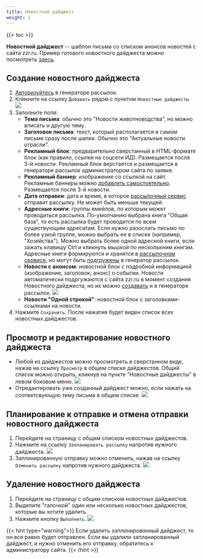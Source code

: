 ```yaml
---
title: Новостной дайджест
weight: 1
---
```


{{< toc >}}


**Новостной дайджест** -- шаблон письма со списком анонсов новостей с сайта zzr.ru.
Пример готового новостного дайджеста можно посмотреть <a href="../news_digest_example.html" target="_blank">здесь</a>.


## Создание новостного дайджеста

1. [Авторизуйтесь](../../auth) в генераторе рассылок.
1. Кликните на ссылку `Добавить` рядом с пунктом `Новостные дайджесты`. ![](../img/news_digest_create.png)
1. Заполните поля:
    - **Тема письма**: обычно это "Новости животноводства", но можно вписать и другую тему.
    - **Заголовок письма**: текст, который располагается в самом письме сразу после шапки. Обычно это "Актуальные новости отрасли".
    - **Рекламный блок**: предварительно сверстанный в HTML-формате блок (как правило, ссылки на соцсети ИД). Размещается после 3-й новости. Рекламный блок верстается и размещается в генераторе рассылок администратором сайта по заявке.
    - **Рекламный баннер**: изображение со ссылкой на сайт. Рекламные баннеры можно [добавлять самостоятельно](../../entities/ad_banner#добавление-рекламного-баннера). Размещается после 3-й новости.
    - **Дата отправки**: дата и время, в которое [рассылочный сервис](../../sendpulse) отправит рассылку. Не может быть меньше текущей.
    - **Адресные книги**: группы емейлов, по которым может проводиться рассылка. По-умолчанию выбрана книга "Общая база", то есть рассылка будет проводится по всем существующим адресатам. Если нужно разослать письмо по более узкой группе, можно выбрать ее в списке (например, "Хозяйства"). Можно выбрать более одной адресной книги, если зажать клавишу Ctrl и кликнуть мышкой по несколькним книгам. Адресные книги формируются и хранятся в [рассылочном сервисе](../../sendpulse), но могут быть [подгружены](../address_books) в генератор рассылок.
    - **Новости с анонсом**: новостной блок с подробной информацией (изображение, заголовок, анонс) о событии. Новости автоматически подргужаются с сайта zzr.ru в момент создания Новостного дайджеста, но их можно [создавать](../news) и в генераторе рассылок.
    ![](../img/news_digest_add_news.gif)
    - **Новости "Одной строкой"**: новостной блок с заголовками-ссылками на новости.
1. Нажмите `Сохранить`. После нажатия будет виден список всех новостных дайджестов.


## Просмотр и редактирование новостного дайджеста
- Любой из дайджестов можно просмотреть в сверстанном виде, нажав на ссылку `Просмотр` в общем списке дайджестов. Общий список можно открыть, кликнув на пункте "Новостные дайджесты" в левом боковом меню.
![](../img/news_digest_list.png)
- Отредактировать уже созданный дайджест можно, если нажать на соответсвующую тему письма в общем списке.
![](../img/news_digest_edit.png)


## Планирование к отправке и отмена отправки новостного дайджеста 
1. Перейдите на страницу с общим списком новостных дайджестов.
1. Нажмите на ссылку `Запланировать рассылку` напротив нужного дайджеста.
![](../img/news_digest_plan.png)
1. Запланированную отправку можно отменить, нажав на ссылку `Отменить рассылку` напротив нужного дайджеста.
![](../img/news_digest_unplan.png)

## Удаление новостного дайджеста
1. Перейдите на страницу с общим списком новостных дайджестов.
1. Выделите "галочкой" один или несколько новостных дайджестов, которые вы хотите удалить.
1. Нажмите кнопку `Выполнить`.
![](../img/news_digest_delete.gif)

{{< hint type="warning">}}
Если удалить *запланированный* дайджест, то он все равно будет отправлен. Если вы удалили запланированный дайджест, и нужно отменить его отправку, обратитесь к администратору сайта.
{{< /hint >}}